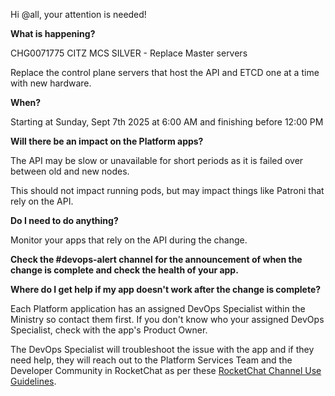 Hi @all, your attention is needed! 

**What is happening?**

CHG0071775 CITZ MCS SILVER - Replace Master servers

Replace the control plane servers that host the API and ETCD one at a time with new hardware.

**When?**

Starting at Sunday, Sept 7th 2025 at 6:00 AM and finishing before 12:00 PM

**Will there be an impact on the Platform apps?**

The API may be slow or unavailable for short periods as it is failed over between old and new nodes.

This should not impact running pods, but may impact things like Patroni that rely on the API.

**Do I need to do anything?**

Monitor your apps that rely on the API during the change.

**Check the #devops-alert channel for the announcement of when the change is complete and check the health of your app.**

**Where do I get help if my app doesn't work after the change is complete?**

Each Platform application has an assigned DevOps Specialist within the Ministry so contact them first. If you don't know who your assigned DevOps Specialist, check with the app's Product Owner.

The DevOps Specialist will troubleshoot the issue with the app and if they need help, they will reach out to the Platform Services Team and the Developer Community in RocketChat as per these [RocketChat Channel Use Guidelines](https://developer.gov.bc.ca/docs/default/component/bc-developer-guide/rocketchat/rocketchat-channel-descriptions/).
